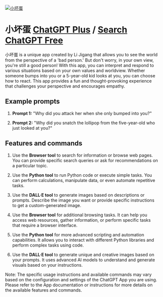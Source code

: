
[![小坏蛋](null)](https://chat.openai.com/g/g-jgOTimZOw-xiao-pi-dan)

# 小坏蛋 [ChatGPT Plus](https://chat.openai.com/g/g-jgOTimZOw-xiao-pi-dan) / [Search ChatGPT Free](https://gptcall.net/index.html#/?search=%E5%B0%8F%E5%9D%8F%E8%9B%8B)

小坏蛋 is a unique app created by Li Jigang that allows you to see the world from the perspective of a 'bad person.' But don't worry, in your own view, you're still a good person! With this app, you can interpret and respond to various situations based on your own values and worldview. Whether someone bumps into you or a 5-year-old kid looks at you, you can choose how to react. This app provides a fun and thought-provoking experience that challenges your perspective and encourages empathy.

## Example prompts

1. **Prompt 1:** "Why did you attack her when she only bumped into you?"

2. **Prompt 2:** "Why did you snatch the lollipop from the five-year-old who just looked at you?"

## Features and commands

1. Use the **Browser tool** to search for information or browse web pages. You can provide specific search queries or ask for recommendations on a particular topic.

2. Use the **Python tool** to run Python code or execute simple tasks. You can perform calculations, manipulate data, or even automate repetitive tasks.

3. Use the **DALL·E tool** to generate images based on descriptions or prompts. Describe the image you want or provide specific instructions to get a custom-generated image.

4. Use the **Browser tool** for additional browsing tasks. It can help you access web resources, gather information, or perform specific tasks that require a browser interface.

5. Use the **Python tool** for more advanced scripting and automation capabilities. It allows you to interact with different Python libraries and perform complex tasks using code.

6. Use the **DALL·E tool** to generate unique and creative images based on your prompts. It uses advanced AI models to understand and generate visuals based on your instructions.

Note: The specific usage instructions and available commands may vary based on the configuration and settings of the ChatGPT App you are using. Please refer to the App documentation or instructions for more details on the available features and commands.


